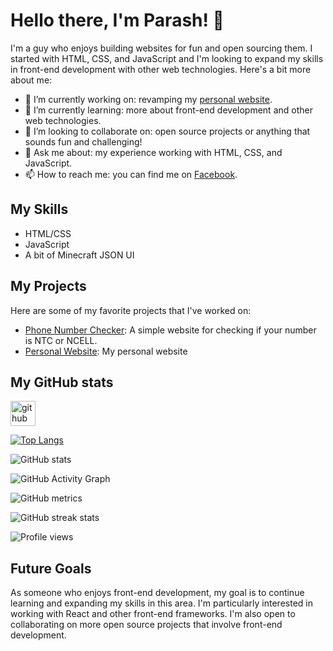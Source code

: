 # Hello there, I'm Parash! 👋

I'm a guy who enjoys building websites for fun and open sourcing them. I started with HTML, CSS, and JavaScript and I'm looking to expand my skills in front-end development with other web technologies. Here's a bit more about me:

- 🔭 I’m currently working on: revamping my [personal website](https://theparash.github.io).
- 🌱 I’m currently learning: more about front-end development and other web technologies.
- 👯 I’m looking to collaborate on: open source projects or anything that sounds fun and challenging!
- 💬 Ask me about: my experience working with HTML, CSS, and JavaScript.
- 📫 How to reach me: you can find me on [Facebook](https://www.facebook.com/parash.me/).

## My Skills

- HTML/CSS
- JavaScript
- A bit of Minecraft JSON UI

## My Projects

Here are some of my favorite projects that I've worked on:

- [Phone Number Checker](https://github.com/theparash/numberchecker): A simple website for checking if your number is NTC or NCELL.
- [Personal Website](https://theparash.github.io): My personal website

## My GitHub stats
[<img src='https://cdn.jsdelivr.net/npm/simple-icons@3.0.1/icons/github.svg' alt='github' height='40'>](https://github.com/theparash)  

[![Top Langs](https://github-readme-stats.vercel.app/api/top-langs/?username=theparash)](https://github.com/anuraghazra/github-readme-stats)

![GitHub stats](https://github-readme-stats.vercel.app/api?username=theparash&show_icons=true&count_private=true)  

![GitHub Activity Graph](https://activity-graph.herokuapp.com/graph?username=theparash)  

![GitHub metrics](https://metrics.lecoq.io/theparash)  

![GitHub streak stats](https://streak-stats.demolab.com/?user=theparash)  

![Profile views](https://gpvc.arturio.dev/theparash)  

## Future Goals

As someone who enjoys front-end development, my goal is to continue learning and expanding my skills in this area. I'm particularly interested in working with React and other front-end frameworks. I'm also open to collaborating on more open source projects that involve front-end development.
